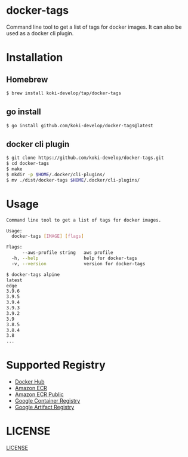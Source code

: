 # docker-tags

Command line tool to get a list of tags for docker images.
It can also be used as a docker cli plugin.

# Installation

## Homebrew

```sh
$ brew install koki-develop/tap/docker-tags
```

## go install

```sh
$ go install github.com/koki-develop/docker-tags@latest
```

## docker cli plugin

```sh
$ git clone https://github.com/koki-develop/docker-tags.git
$ cd docker-tags
$ make
$ mkdir -p $HOME/.docker/cli-plugins/
$ mv ./dist/docker-tags $HOME/.docker/cli-plugins/
```

# Usage

```sh
Command line tool to get a list of tags for docker images.

Usage:
  docker-tags [IMAGE] [flags]

Flags:
      --aws-profile string   aws profile
  -h, --help                 help for docker-tags
  -v, --version              version for docker-tags
```

```sh
$ docker-tags alpine
latest
edge
3.9.6
3.9.5
3.9.4
3.9.3
3.9.2
3.9
3.8.5
3.8.4
3.8
...
```

# Supported Registry

- [Docker Hub](https://hub.docker.com/)
- [Amazon ECR](https://aws.amazon.com/ecr/)
- [Amazon ECR Public](https://docs.aws.amazon.com/AmazonECR/latest/public/index.html)
- [Google Container Registry](https://cloud.google.com/container-registry)
- [Google Artifact Registry](https://cloud.google.com/artifact-registry)

# LICENSE

[LICENSE](./LICENSE)
